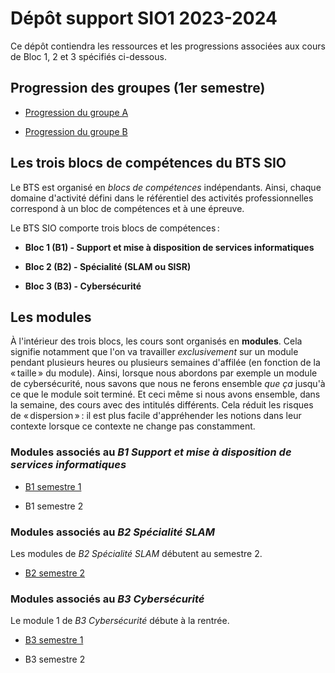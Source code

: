# Dépôt support SIO1 2023-2024

Ce dépôt contiendra les ressources et les progressions associées aux cours de Bloc 1, 2 et 3 spécifiés ci-dessous.

## Progression des groupes (1er semestre)

- [Progression du groupe A](progressionGrA.md)

- [Progression du groupe B](progressionGrB.md)

## Les trois blocs de compétences du BTS SIO

Le BTS est organisé en _blocs de compétences_ indépendants. Ainsi, chaque domaine d'activité défini dans le référentiel des activités professionnelles correspond à un bloc de compétences et à une épreuve.

Le BTS SIO comporte trois blocs de compétences :

- **Bloc 1 (B1) - Support et mise à disposition de services informatiques**

- **Bloc 2 (B2) - Spécialité (SLAM ou SISR)**

- **Bloc 3 (B3) - Cybersécurité**

## Les modules

À l'intérieur des trois blocs, les cours sont organisés en **modules**. Cela signifie notamment que l'on va travailler _exclusivement_ sur un module pendant plusieurs heures ou plusieurs semaines d'affilée (en fonction de la « taille » du module). Ainsi, lorsque nous abordons par exemple un module de cybersécurité, nous savons que nous ne ferons ensemble _que ça_ jusqu'à ce que le module soit terminé. Et ceci même si nous avons ensemble, dans la semaine, des cours avec des intitulés différents. Cela réduit les risques de « dispersion » : il est plus facile d'appréhender les notions dans leur contexte lorsque ce contexte ne change pas constamment.

### Modules associés au _B1 Support et mise à disposition de services informatiques_

- [B1 semestre 1](bloc1/s1.md)

- B1 semestre 2

### Modules associés au _B2 Spécialité SLAM_

Les modules de _B2 Spécialité SLAM_ débutent au semestre 2.

- [B2 semestre 2](bloc2/s2.md)

### Modules associés au _B3 Cybersécurité_

Le module 1 de _B3 Cybersécurité_ débute à la rentrée.

- [B3 semestre 1](bloc3/s1.md)

- B3 semestre 2
